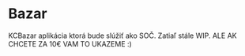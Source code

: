 # Bazar
KCBazar aplikácia ktorá bude slúžiť ako SOČ.
Zatiaľ stále WIP.
ALE AK CHCETE ZA 10€ VAM TO UKAZEME :)
